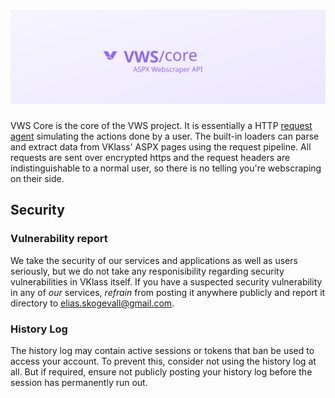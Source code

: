<h1 align="center"><img src="https://raw.githubusercontent.com/vklassws/meta/main/static/banners/dist/core.svg" alt="VWS Core - ASPX Webscraper APIs"></h1>

VWS Core is the core of the VWS project. It is essentially a HTTP [request agent](https://visionmedia.github.io/superagent/) simulating the actions done by a user. The built-in loaders can parse and extract data from VKlass' ASPX pages using the request pipeline. All requests are sent over encrypted https and the request headers are indistinguishable to a normal user, so there is no telling you're webscraping on their side.

## Security

### Vulnerability report

We take the security of our services and applications as well as users seriously, but we do not take any responisibility regarding security vulnerabilities in VKlass itself. If you have a suspected security vulnerability in any of _our_ services, _refrain_ from posting it anywhere publicly and report it directory to elias.skogevall@gmail.com.

### History Log

The history log may contain active sessions or tokens that ban be used to access your account. To prevent this, consider not using the history log at all. But if required, ensure not publicly posting your history log before the session has permanently run out.
